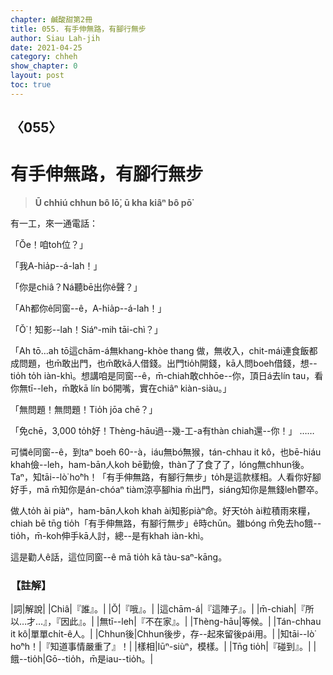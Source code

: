 ```yaml
---
chapter: 鹹酸甜第2冊
title: 055. 有手伸無路，有腳行無步
author: Siau Lah-jih
date: 2021-04-25
category: chheh
show_chapter: 0
layout: post
toc: true
---
```


## 〈055〉
# 有手伸無路，有腳行無步
> **Ū chhiú chhun bô lō͘, ū kha kiâⁿ bô pō͘**

有一工，來一通電話：

「Ŏe！咱toh位？」

「我A-hia̍p--á-lah！」

「你是chiâ？Ná聽bē出你ê聲？」

「Ah都你ê同窗--ê，A-hia̍p--á-lah！」

「Ŏ͘！知影--lah！Siáⁿ-mih tāi-chì？」

「Ah tō…ah tō這chām-á無khang-khòe thang 做，無收入，chit-mái連食飯都成問題，也m̄敢出門，也m̄敢kā人借錢。出門tio̍h開錢，kā人問boeh借錢，想--tio̍h to̍h iàn-khì。想講咱是同窗--ê，m̄-chiah敢chhōe--你，頂日á去lín tau，看你無tī--leh，m̄敢kā lín bó͘開嘴，實在chiâⁿ kiàn-siàu。」

「無問題！無問題！Tio̍h jōa chē？」

「免chē，3,000 to̍h好！Thèng-hāu過--幾-工-a有thàn chiah還--你！」
……

可憐ê同窗--ê，到taⁿ boeh 60--à，iáu無bó͘無猴，tán-chhau it kô，也bē-hiáu khah儉--leh，ham-bān人koh bē勤儉，thàn了了食了了，lóng無chhun後。Taⁿ，知tāi--lò͘ ho͘ⁿh！「有手伸無路，有腳行無步」to̍h是這款樣相。人看你好腳好手，mā m̄知你是án-chóaⁿ tiàm涼亭腳hia m̄出門，siáng知你是無錢leh鬱卒。

做人to̍h ài piàⁿ，ham-bān人koh khah ài知影piàⁿ命。好天to̍h ài粒積雨來糧，chiah bē tn̄g tio̍h「有手伸無路，有腳行無步」ê時chūn。雖bóng m̄免去ho͘餓--tio̍h，m̄-koh伸手kā人討，總--是有khah iàn-khì。

這是勸人ê話，這位同窗--ê mā tio̍h kā tàu-saⁿ-kāng。

### 【註解】

|詞|解說|
|Chiâ|『誰』。|
|Ŏ͘|『哦』。|
|這chām-á|『這陣子』。|
|m̄-chiah|『所以…才…』，『因此』。|
|無tī--leh|『不在家』。|
|Thèng-hāu|等候。|
|Tán-chhau it kô|單單chi̍t-ê人。|
|Chhun後|Chhun後步，存--起來留後pái用。|
|知tāi--lò͘ ho͘ⁿh！|『知道事情嚴重了』！|
|樣相|Iūⁿ-siùⁿ，模樣。|
|Tn̄g tio̍h|『碰到』。|
|餓--tio̍h|Gō--tio̍h，m̄是iau--tio̍h。|
